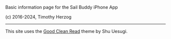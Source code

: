 Basic information page for the Sail Buddy iPhone App

(c) 2016-2024, Timothy Herzog

---

This site uses the [Good Clean Read][gcr] theme by Shu Uesugi.

[gcr]: https://adueck.github.io/good-clean-read

